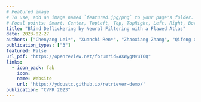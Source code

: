 ```yaml
---
# Featured image
# To use, add an image named `featured.jpg/png` to your page's folder.
# Focal points: Smart, Center, TopLeft, Top, TopRight, Left, Right, BottomLeft, Bottom, BottomRight.
title: "Blind Deflickering by Neural Filtering with a Flawed Atlas"
date: 2023-02-27
authors: ["Chenyang Lei*", "Xuanchi Ren*", "Zhaoxiang Zhang", "Qifeng Chen"]
publication_types: ["3"]
featured: False
url_pdf: "https://openreview.net/forum?id=AXWygMvuT6Q"
links:
  - icon_pack: fab
    icon: 
    name: Website
    url: 'https://ydcustc.github.io/retriever-demo/'
publication: "CVPR 2023"
---
```

